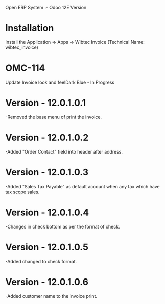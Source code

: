 Open ERP System :- Odoo 12E Version 

Installation 
============
Install the Application => Apps -> Wibtec Invoice (Technical Name: wibtec_invoice)

OMC-114 
====================
Update Invoice look and feelDark Blue - In Progress

Version - 12.0.1.0.1
=========================
-Removed the base menu of print the invoice.

Version - 12.0.1.0.2
=====================
-Added "Order Contact" field into header after address.

Version - 12.0.1.0.3
=====================
-Added "Sales Tax Payable" as default account when any tax which have tax scope sales.

Version - 12.0.1.0.4
========================
-Changes in check bottom as per the format of check.

Version - 12.0.1.0.5
=======================
-Added changed to check format.

Version - 12.0.1.0.6
=======================
-Added customer name to the invoice print.